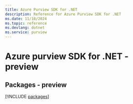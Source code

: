 ```yaml
---
title: Azure Purview SDK for .NET
description: Reference for Azure Purview SDK for .NET
ms.date: 11/18/2024
ms.topic: reference
ms.devlang: dotnet
ms.service: purview
---
```

# Azure purview SDK for .NET - preview
## Packages - preview
[!INCLUDE [packages](purview-index.md)]